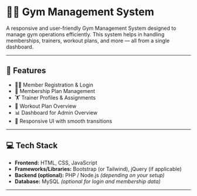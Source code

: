 # 🏋️‍♂️ Gym Management System

A responsive and user-friendly Gym Management System designed to manage gym operations efficiently. This system helps in handling memberships, trainers, workout plans, and more — all from a single dashboard.

---

## 🔧 Features

- 🧍‍♂️ Member Registration & Login
- 📅 Membership Plan Management
- 🏋️ Trainer Profiles & Assignments
- 📝 Workout Plan Overview
- 📊 Dashboard for Admin Overview
- 🎨 Responsive UI with smooth transitions

---

## 💻 Tech Stack

- **Frontend:** HTML, CSS, JavaScript
- **Frameworks/Libraries:** Bootstrap (or Tailwind), jQuery (if applicable)
- **Backend (optional):** PHP / Node.js *(depending on your setup)*
- **Database:** MySQL *(optional for login and membership data)*

---
